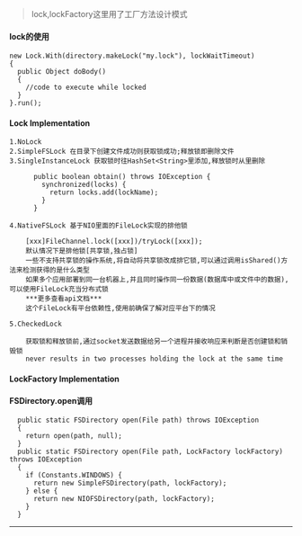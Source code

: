 > lock,lockFactory这里用了工厂方法设计模式

#### lock的使用

    new Lock.With(directory.makeLock("my.lock"), lockWaitTimeout) 
    {
      public Object doBody() 
      {
        //code to execute while locked
      }
    }.run();

#### Lock Implementation

    1.NoLock
    2.SimpleFSLock 在目录下创建文件成功则获取锁成功;释放锁即删除文件
    3.SingleInstanceLock 获取锁时往HashSet<String>里添加,释放锁时从里删除
    
          public boolean obtain() throws IOException {
            synchronized(locks) {
              return locks.add(lockName);
            }
          }
    
    4.NativeFSLock 基于NIO里面的FileLock实现的排他锁
    
        [xxx]FileChannel.lock([xxx])/tryLock([xxx]);
        默认情况下是排他锁[共享锁,独占锁]
        一些不支持共享锁的操作系统,将自动将共享锁改成排它锁,可以通过调用isShared()方法来检测获得的是什么类型
        如果多个应用部署到同一台机器上,并且同时操作同一份数据(数据库中或文件中的数据),可以使用FileLock充当分布式锁
        ***更多查看api文档***
        这个FileLock有平台依赖性,使用前确保了解对应平台下的情况
    
    5.CheckedLock
    
        获取锁和释放锁前,通过socket发送数据给另一个进程并接收响应来判断是否创建锁和销毁锁
        never results in two processes holding the lock at the same time

#### LockFactory Implementation



#### FSDirectory.open调用

      public static FSDirectory open(File path) throws IOException 
      {
        return open(path, null);
      }
      public static FSDirectory open(File path, LockFactory lockFactory) throws IOException 
      {
        if (Constants.WINDOWS) {
          return new SimpleFSDirectory(path, lockFactory);
        } else {
          return new NIOFSDirectory(path, lockFactory);
        }
      }

---












